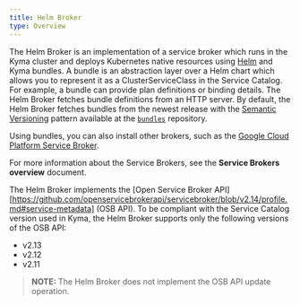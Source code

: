 ```yaml
---
title: Helm Broker
type: Overview
---
```


The Helm Broker is an implementation of a service broker which runs in the Kyma cluster and deploys Kubernetes native resources using [Helm](https://github.com/kubernetes/helm) and Kyma bundles. A bundle is an abstraction layer over a Helm chart which allows you to represent it as a ClusterServiceClass in the Service Catalog. For example, a bundle can provide plan definitions or binding details. The Helm Broker fetches bundle definitions from an HTTP server. By default, the Helm Broker fetches bundles from the newest release with the [Semantic Versioning](https://semver.org/) pattern available at the [`bundles`](https://github.com/kyma-project/bundles/releases) repository.

Using bundles, you can also install other brokers, such as the [Google Cloud Platform Service Broker](https://github.com/kyma-project/bundles/tree/master/bundles/gcp-service-broker-0.0.2).

For more information about the Service Brokers, see the **Service Brokers overview** document.

The Helm Broker implements the [Open Service Broker API][https://github.com/openservicebrokerapi/servicebroker/blob/v2.14/profile.md#service-metadata] (OSB API).
To be compliant with the Service Catalog version used in Kyma, the Helm Broker supports only the following versions of the OSB API:
- v2.13
- v2.12
- v2.11

> **NOTE:** The Helm Broker does not implement the OSB API update operation.
